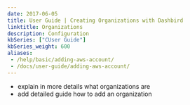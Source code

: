 ```yaml
---
date: 2017-06-05
title: User Guide | Creating Organizations with Dashbird
linktitle: Organizations
description: Configuration
kbSeries: ["CUser Guide"]
kbSeries_weight: 600
aliases:
 - /help/basic/adding-aws-account/
 - /docs/user-guide/adding-aws-account/
---
```


- explain in more details what organizations are
- add detailed guide how to add an organization
